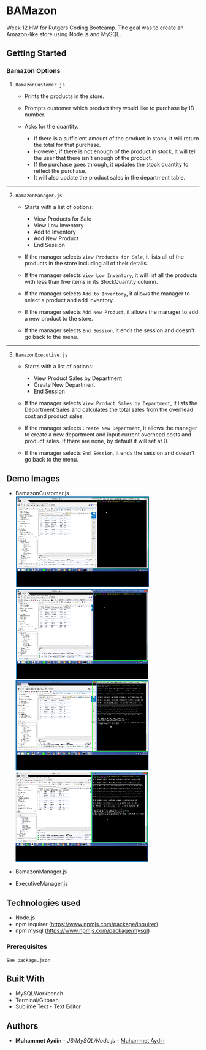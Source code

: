 # BAMazon

Week 12 HW for Rutgers Coding Bootcamp. The goal was to create an Amazon-like store using Node.js and MySQL.

## Getting Started

### Bamazon Options

1. `BamazonCustomer.js`

    * Prints the products in the store.

    * Prompts customer which product they would like to purchase by ID number.

    * Asks for the quantity.

      * If there is a sufficient amount of the product in stock, it will return the total for that purchase.
      * However, if there is not enough of the product in stock, it will tell the user that there isn't enough of the product.
      * If the purchase goes through, it updates the stock quantity to reflect the purchase.
      * It will also update the product sales in the department table.

-----------------------

2. `BamazonManager.js`

    * Starts with a list of options:
        * View Products for Sale
        * View Low Inventory
        * Add to Inventory
        * Add New Product
        * End Session

    * If the manager selects `View Products for Sale`, it lists all of the products in the store including all of their details.

    * If the manager selects `View Low Inventory`, it will list all the products with less than five items in its StockQuantity column.

    * If the manager selects `Add to Inventory`, it allows the manager to select a product and add inventory.

    * If the manager selects `Add New Product`, it allows the manager to add a new product to the store.

    * If the manager selects `End Session`, it ends the session and doesn't go back to the menu.

-----------------------

3. `BamazonExecutive.js`

    * Starts with a list of options:
        * View Product Sales by Department
        * Create New Department
        * End Session

    * If the manager selects `View Product Sales by Department`, it lists the Department Sales and calculates the total sales from the overhead cost and product sales.

    * If the manager selects `Create New Department`, it allows the manager to create a new department and input current overhead costs and product sales. If there are none, by default it will set at 0.

    * If the manager selects `End Session`, it ends the session and doesn't go back to the menu.

## Demo Images

* BamazonCustomer.js 
![Image1](/images/Customer1.PNG)
![Image2](/images/Customer2.PNG)
![Image3](/images/Customer3.PNG)
![Image4](/images/Customer4.PNG)

* BamazonManager.js 

* ExecutiveManager.js 

## Technologies used
- Node.js
- npm inquirer (https://www.npmjs.com/package/inquirer)
- npm mysql (https://www.npmjs.com/package/mysql)

### Prerequisites

```
See package.json
```

## Built With

* MySQLWorkbench
* Terminal/Gitbash
* Sublime Text - Text Editor

## Authors

* **Muhammet Aydin** - *JS/MySQL/Node.js* - [Muhammet Aydin](https://github.com/muhammeta7/Node.js-MySQL)